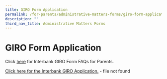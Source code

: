 ```yaml
---
title: GIRO Form Application
permalink: /for-parents/administrative-matters-forms/giro-form-application
description: ""
third_nav_title: Administrative Matters Forms
---
```



# **GIRO Form Application**

  
Click [here](https://va.ecitizen.gov.sg/cfp/customerPages/moe/displayresult.aspx?MesId=1287872&_ga=2.240577285.768841370.1560136446-613388487.1555912011) for Interbank GIRO Form FAQs for Parents.  
  
[Click here for the Interbank GIRO Application.](https://cedarpri-moe-edu-sg-admin.cwp.sg/qql/slot/u536/Parents/Administrative%20matters%20form/APPLICATION%20FORM%20FOR%20INTERBANK%20GIRO%20v2019.pdf) - file not found